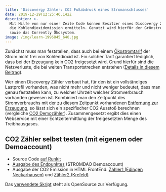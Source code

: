 ```yaml
---
title: 'Discovergy Zähler: CO2 Fußabdruck eines Stromanschlusses'
date: 2019-12-29T12:25:46.142Z
description: >-
  Mit Hilfe von nur einer Zeile Code können Besitzer eines Discovergy Zählers
  die Kohlendioxidemission ermitteln. Genutzt wird hierfür der GrünstromIndex
  sowie das Corrently Ökosystem. 
image: /img/learn-1996845_640.jpg
---
```

Zunächst muss man feststellen, dass auch bei einem [Ökostromtarif](https://corrently.de/) der Strom nicht frei von Kohlendioxid ist. Ein solcher Tarif garantiert lediglich, dass bei der Erzeugung kein CO2 freigesetzt wird. Grund hierfür sind die Netzverluste, die bei weiten Transportstrecken entstehen ([Details in diesem Beitrag](https://blog.stromhaltig.de/2019/12/darum-ist-oekostrom-klimafreundlicher-aber-nicht-klimaneutral/)).

Wer einen Discovergy Zähler verbaut hat, für den ist ein vollständiges Lastprofil vorhanden, was nicht mehr und nicht weniger bedeutet, dass man genau feststellen kann, zu welcher Uhrzeit welcher Stromverbrauch vorhanden gewesen ist.  Kombiniert man den Zeitpunkt des Stromverbrauchs mit der zu diesem Zeitpunkt vorhandenen [Entfernung zur Erzeugung](https://gruenstromindex.de/transport.html), so lässt sich ein spezifischer CO2 Ausstoß berechnen (vergleiche [CO2 Demozähler](https://elements.corrently.io/co2reading.html?a=0xb844B766CE3EF91f03Aa1e3eAC3f3f414b25e942)).   Zusammengesetzt ergibt dies einen Webservice mit einer Echtzeitermittlung der freigesetzten Menge des Treibhausgases.

## CO2 Zähler selbst testen (mit eigenem oder Demoaccount)

* Source Code [auf Runkit](https://runkit.com/zoernert/discovergy-co2-counter)
* [Ausgabe des Endpunktes](https://discovergy-co2-counter-buxn9y37bhnf.runkit.sh/) (STROMDAO Demoaccount)
* Ausgabe der CO2 Emission in HTML FrontEnd: [Zähler1 (Edingen Neckarhausen)](https://elements.corrently.io/co2reading.html?a=0xb844B766CE3EF91f03Aa1e3eAC3f3f414b25e942) und [Zähler2 (Krefeld)](https://elements.corrently.io/co2reading.html?a=0x524ADC73EA2dE161E1ae586c6138D70FE916989b)

Das [verwendete Skript](https://www.npmjs.com/package/dgy-co2) steht als OpenSource zur Verfügung.
